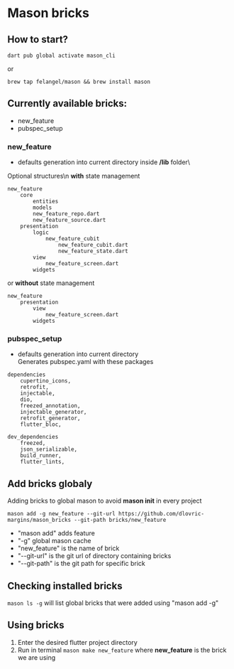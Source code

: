 # Mason bricks

## How to start?
```
dart pub global activate mason_cli
```
or
```
brew tap felangel/mason && brew install mason
```



## Currently available bricks:
- new_feature
- pubspec_setup

### new_feature
- defaults generation into current directory inside **/lib** folder\

Optional structures\n
**with** state management
```
new_feature
    core
        entities
        models
        new_feature_repo.dart
        new_feature_source.dart
    presentation
        logic
            new_feature_cubit
                new_feature_cubit.dart
                new_feature_state.dart 
        view
            new_feature_screen.dart
        widgets
```
or **without** state management
```
new_feature
    presentation
        view
            new_feature_screen.dart
        widgets
```

### pubspec_setup
- defaults generation into current directory\
Generates pubspec.yaml with these packages
```
dependencies
    cupertino_icons,
    retrofit,
    injectable,
    dio,
    freezed_annotation,
    injectable_generator,
    retrofit_generator,
    flutter_bloc,

dev_dependencies
    freezed,
    json_serializable,
    build_runner,
    flutter_lints,
```



## Add bricks globaly
Adding bricks to global mason to avoid **mason init** in every project
```
mason add -g new_feature --git-url https://github.com/dlovric-margins/mason_bricks --git-path bricks/new_feature
```
- "mason add" adds feature
- "-g" global mason cache
- "new_feature" is the name of brick
- "--git-url" is the git url of directory containing bricks
- "--git-path" is the git path for specific brick




## Checking installed bricks
```mason ls -g``` will list global bricks that were added using "mason add -g"




## Using bricks
1. Enter the desired flutter project directory
2. Run in terminal ``mason make new_feature`` where **new_feature** is the brick we are using
